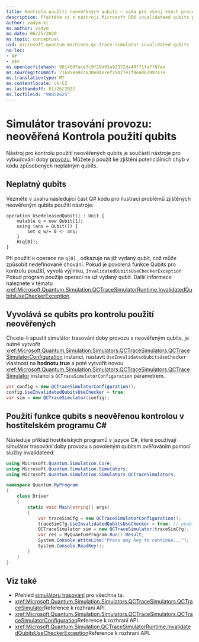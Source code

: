 ```yaml
---
title: Kontrola použití neověřených qubits – sada pro vývoj všech procesorů
description: Přečtěte si o nástroji Microsoft QDK invalidateed qubits pro kontrolu použití, který používá simulátor trasování doby provozu ke kontrole Q# kódu pro potenciálně neplatnou qubits.
author: vadym-kl
ms.author: vadym
ms.date: 06/25/2020
ms.topic: conceptual
uid: microsoft.quantum.machines.qc-trace-simulator.invalidated-qubits
no-loc:
- Q#
- $$v
ms.openlocfilehash: 9014097ace7c9f19d93a92372da40f71fa7f87ee
ms.sourcegitcommit: 71605ea9cc630e84e7ef29027e1f0ea06299747e
ms.translationtype: MT
ms.contentlocale: cs-CZ
ms.lasthandoff: 01/26/2021
ms.locfileid: "98858625"
---
```

# <a name="quantum-trace-simulator-invalidated-qubits-use-checker"></a>Simulátor trasování provozu: neověřená Kontrola použití qubits

Nástroj pro kontrolu použití neověřených qubits je součástí nástroje pro vybudování doby [provozu.](xref:microsoft.quantum.machines.qc-trace-simulator.intro) Můžete ji použít ke zjištění potenciálních chyb v kódu způsobených neplatným qubits. 

## <a name="invalid-qubits"></a>Neplatný qubits

Vezměte v úvahu následující část Q# kódu pro ilustraci problémů zjištěných neověřeným qubits použití nástroje:

```qsharp
operation UseReleasedQubit() : Unit {
    mutable q = new Qubit[1];
    using (ans = Qubit()) {
        set q w/= 0 <- ans;
    }
    H(q[0]);
}
```

Při použití `H` operace na `q[0]` , odkazuje na již vydaný qubit, což může způsobit nedefinované chování. Pokud je povolená funkce Qubits pro kontrolu použití, vyvolá výjimku, `InvalidatedQubitsUseCheckerException` Pokud program použije operaci na už vydaný qubit. Další informace naleznete v tématu <xref:Microsoft.Quantum.Simulation.QCTraceSimulatorRuntime.InvalidatedQubitsUseCheckerException>.

## <a name="invoking-the-invalidated-qubits-use-checker"></a>Vyvolává se qubits pro kontrolu použití neověřených

Chcete-li spustit simulátor trasování doby provozu s neověřeným qubits, je nutné vytvořit <xref:Microsoft.Quantum.Simulation.Simulators.QCTraceSimulators.QCTraceSimulatorConfiguration> instanci, nastavit `UseInvalidatedQubitsUseChecker` vlastnost na **hodnotu true** a poté vytvořit novou <xref:Microsoft.Quantum.Simulation.Simulators.QCTraceSimulators.QCTraceSimulator> instanci s `QCTraceSimulatorConfiguration` parametrem. 

```csharp
var config = new QCTraceSimulatorConfiguration();
config.UseInvalidatedQubitsUseChecker = true;
var sim = new QCTraceSimulator(config);
```


## <a name="using-the-invalidated-qubits-use-checker-in-a-c-host-program"></a>Použití funkce qubits s neověřenou kontrolou v hostitelském programu C#

Následuje příklad hostitelských programů v jazyce C#, které používají simulátor trasování doby provozu s povoleným qubitsm ověřováním pomocí služby invalidateed: 

```csharp
using Microsoft.Quantum.Simulation.Core;
using Microsoft.Quantum.Simulation.Simulators;
using Microsoft.Quantum.Simulation.Simulators.QCTraceSimulators;

namespace Quantum.MyProgram
{
    class Driver
    {
        static void Main(string[] args)
        {
            var traceSimCfg = new QCTraceSimulatorConfiguration();
            traceSimCfg.UseInvalidatedQubitsUseChecker = true; // enables UseInvalidatedQubitsUseChecker
            QCTraceSimulator sim = new QCTraceSimulator(traceSimCfg);
            var res = MyQuantumProgram.Run().Result;
            System.Console.WriteLine("Press any key to continue...");
            System.Console.ReadKey();
        }
    }
}
```

## <a name="see-also"></a>Viz také

- Přehled [simulátoru trasování](xref:microsoft.quantum.machines.qc-trace-simulator.intro) pro všechna ta.
- <xref:Microsoft.Quantum.Simulation.Simulators.QCTraceSimulators.QCTraceSimulator>Reference k rozhraní API.
- <xref:Microsoft.Quantum.Simulation.Simulators.QCTraceSimulators.QCTraceSimulatorConfiguration>Reference k rozhraní API.
- <xref:Microsoft.Quantum.Simulation.QCTraceSimulatorRuntime.InvalidatedQubitsUseCheckerException>Reference k rozhraní API.

